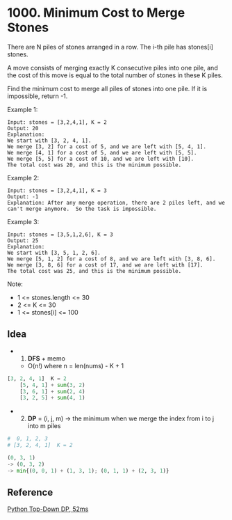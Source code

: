 #  1000. Minimum Cost to Merge Stones

There are N piles of stones arranged in a row.  The i-th pile has stones[i] stones.

A move consists of merging exactly K consecutive piles into one pile, and the cost of this move is equal to the total number of stones in these K piles.

Find the minimum cost to merge all piles of stones into one pile.  If it is impossible, return -1.

 

Example 1:

```
Input: stones = [3,2,4,1], K = 2
Output: 20
Explanation: 
We start with [3, 2, 4, 1].
We merge [3, 2] for a cost of 5, and we are left with [5, 4, 1].
We merge [4, 1] for a cost of 5, and we are left with [5, 5].
We merge [5, 5] for a cost of 10, and we are left with [10].
The total cost was 20, and this is the minimum possible.
```

Example 2:

```
Input: stones = [3,2,4,1], K = 3
Output: -1
Explanation: After any merge operation, there are 2 piles left, and we can't merge anymore.  So the task is impossible.
```

Example 3:

```
Input: stones = [3,5,1,2,6], K = 3
Output: 25
Explanation: 
We start with [3, 5, 1, 2, 6].
We merge [5, 1, 2] for a cost of 8, and we are left with [3, 8, 6].
We merge [3, 8, 6] for a cost of 17, and we are left with [17].
The total cost was 25, and this is the minimum possible.
``` 

Note:

* 1 <= stones.length <= 30
* 2 <= K <= 30
* 1 <= stones[i] <= 100


## Idea 

- 1. **DFS** + memo 
	- O(n!) where n = len(nums) - K + 1 

``` python 
[3, 2, 4, 1]  K = 2
	[5, 4, 1] + sum(3, 2)
	[3, 6, 1] + sum(2, 4)
	[3, 2, 5] + sum(4, 1)

```

- 2. **DP** = (i, j, m) -> the minimum when we merge the index from i to j into m piles 

``` python 
#  0, 1, 2, 3 
# [3, 2, 4, 1]  K = 2

(0, 3, 1) 
-> (0, 3, 2)
-> min{(0, 0, 1) + (1, 3, 1); (0, 1, 1) + (2, 3, 1)}

```

## Reference

[Python Top-Down DP, 52ms](https://leetcode.com/problems/minimum-cost-to-merge-stones/discuss/247567/Python-Top-Down-DP-52ms)


